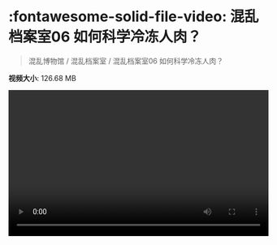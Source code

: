 # :fontawesome-solid-file-video: 混乱档案室06 如何科学冷冻人肉？

> 混乱博物馆 / 混乱档案室 / 混乱档案室06 如何科学冷冻人肉？

**视频大小**: 126.68 MB

<video id="V-aea50eefcad33236436174e1bcc8b808" width="512" height="288" preload="none" playsinline webkit-playsinline></video>